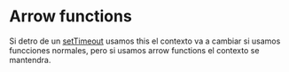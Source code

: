 # Arrow functions

Si detro de un [setTimeout](../arrowFuncions.bucles.js) usamos this el contexto va a cambiar si usamos funcciones normales, pero si usamos arrow functions el contexto se mantendra.
